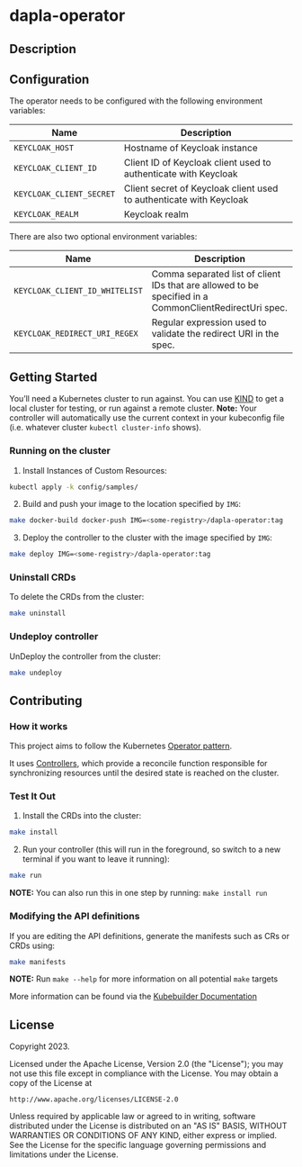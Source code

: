 # dapla-operator

## Description

## Configuration

The operator needs to be configured with the following environment variables:

| Name | Description |
| ---- | ----------- |
| `KEYCLOAK_HOST` | Hostname of Keycloak instance |
| `KEYCLOAK_CLIENT_ID` | Client ID of Keycloak client used to authenticate with Keycloak |
| `KEYCLOAK_CLIENT_SECRET` | Client secret of Keycloak client used to authenticate with Keycloak |
| `KEYCLOAK_REALM` | Keycloak realm |

There are also two optional environment variables:

| Name | Description |
| ---- | ----------- |
| `KEYCLOAK_CLIENT_ID_WHITELIST` | Comma separated list of client IDs that are allowed to be specified in a CommonClientRedirectUri spec. |
| `KEYCLOAK_REDIRECT_URI_REGEX` | Regular expression used to validate the redirect URI in the spec. |

## Getting Started
You’ll need a Kubernetes cluster to run against. You can use [KIND](https://sigs.k8s.io/kind) to get a local cluster for testing, or run against a remote cluster.
**Note:** Your controller will automatically use the current context in your kubeconfig file (i.e. whatever cluster `kubectl cluster-info` shows).

### Running on the cluster
1. Install Instances of Custom Resources:

```sh
kubectl apply -k config/samples/
```

2. Build and push your image to the location specified by `IMG`:

```sh
make docker-build docker-push IMG=<some-registry>/dapla-operator:tag
```

3. Deploy the controller to the cluster with the image specified by `IMG`:

```sh
make deploy IMG=<some-registry>/dapla-operator:tag
```

### Uninstall CRDs
To delete the CRDs from the cluster:

```sh
make uninstall
```

### Undeploy controller
UnDeploy the controller from the cluster:

```sh
make undeploy
```

## Contributing

### How it works
This project aims to follow the Kubernetes [Operator pattern](https://kubernetes.io/docs/concepts/extend-kubernetes/operator/).

It uses [Controllers](https://kubernetes.io/docs/concepts/architecture/controller/),
which provide a reconcile function responsible for synchronizing resources until the desired state is reached on the cluster.

### Test It Out
1. Install the CRDs into the cluster:

```sh
make install
```

2. Run your controller (this will run in the foreground, so switch to a new terminal if you want to leave it running):

```sh
make run
```

**NOTE:** You can also run this in one step by running: `make install run`

### Modifying the API definitions
If you are editing the API definitions, generate the manifests such as CRs or CRDs using:

```sh
make manifests
```

**NOTE:** Run `make --help` for more information on all potential `make` targets

More information can be found via the [Kubebuilder Documentation](https://book.kubebuilder.io/introduction.html)

## License

Copyright 2023.

Licensed under the Apache License, Version 2.0 (the "License");
you may not use this file except in compliance with the License.
You may obtain a copy of the License at

    http://www.apache.org/licenses/LICENSE-2.0

Unless required by applicable law or agreed to in writing, software
distributed under the License is distributed on an "AS IS" BASIS,
WITHOUT WARRANTIES OR CONDITIONS OF ANY KIND, either express or implied.
See the License for the specific language governing permissions and
limitations under the License.

